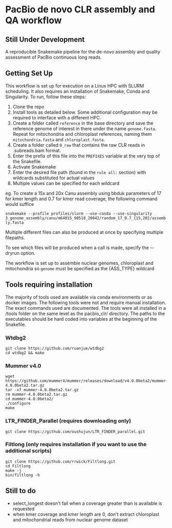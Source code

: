 # PacBio de novo CLR assembly and QA workflow

## Still Under Development

A reproducible Snakemake pipeline for the de-novo assembly and quality assessment of PacBio continuous long reads.

## Getting Set Up

This workflow is set up for execution on a Linux HPC with SLURM scheduling. It also requires an installation of Snakemake, Conda and Singularity. 
To run, follow these steps:

1. Clone the repo
2. Install tools as detailed below. Some additional configuration may be required to interface with a different HPC.
3. Create a folder called `reference` in the base directory and save the reference genome of interest in there under the name `genome.fasta`. Repeat for mitochondria and chloroplast references, naming them `mitochondria.fasta` and `chloroplast.fasta`. 
4. Create a folder called `0_raw` that contains the raw CLR reads in .subreads.bam format. 
5. Enter the prefix of this file into the `PREFIXES` variable at the very top of the Snakefile.
6. Activate Snakemake
7. Enter the desired file path (found in the `rule all:` section) with wildcards substituted for actual values 
8. Multiple values can be specified for each wildcard

eg. To create a 15x and 20x Canu assembly using bbduk parameters of 17 for kmer length and 0.7 for kmer read coverage, the following command would suffice

`snakemake --profile profiles/slurm --use-conda --use-singularity 3_genome_assembly/canu/m64015_90510_20042/random_17_0.7_{15,20}/assembly.fasta`

Multiple different files can also be produced at once by specifying multiple filepaths.

To see which files will be produced when a call is made, specify the --dryrun option.

The workflow is set up to assemble nuclear genomes, chloroplast and mitochondria so `genome` must be specified as the {ASS_TYPE} wildcard

## Tools requiring installation

The majority of tools used are available via conda environments or as docker images. The following tools were not and require manual installation. The exact commands used are documented. The tools were all installed in a /tools folder on the same level as the pacbio_clr/ directory. The paths to the executables should be hard coded into variables at the beginning of the Snakefile.

### Wtdbg2
```
git clone https://github.com/ruanjue/wtdbg2
cd wtdbg2 && make 
```
### Mummer v4.0
```
wget https://github.com/mummer4/mummer/releases/download/v4.0.0beta2/mummer-4.0.0beta2.tar.gz
tar -xf mummer-4.0.0beta2.tar.gz
rm mummer-4.0.0beta2.tar.gz
cd mummer-4.0.0beta2/
./configure
make
```
### LTR_FINDER_Parallel (requires downloading only)
```
git clone https://github.com/oushujun/LTR_FINDER_parallel.git
```

### Filtlong (only requires installation if you want to use the additional scripts)
```
git clone https://github.com/rrwick/Filtlong.git
cd Filtlong
make -j
bin/filtlong -h
```

## Still to do

- select_longest doesn't fail when a coverage greater than is available is requested
- when kmer coverage and kmer length are 0, don't extract chloroplast and mitochondrial reads from nuclear genome dataset
